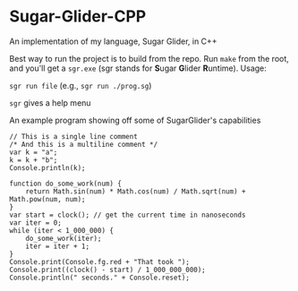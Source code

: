 # Sugar-Glider-CPP
 An implementation of my language, Sugar Glider, in C++

Best way to run the project is to build from the repo. Run `make` from the root, and you'll get a `sgr.exe` (sgr stands for **S**ugar **G**lider **R**untime).
Usage:

`sgr run file` (e.g., `sgr run ./prog.sg`)

`sgr` gives a help menu

An example program showing off some of SugarGlider's capabilities

```
// This is a single line comment
/* And this is a multiline comment */
var k = "a";
k = k + "b";
Console.println(k);

function do_some_work(num) {
    return Math.sin(num) * Math.cos(num) / Math.sqrt(num) + Math.pow(num, num);
}
var start = clock(); // get the current time in nanoseconds
var iter = 0;
while (iter < 1_000_000) {
    do_some_work(iter);
    iter = iter + 1;
}
Console.print(Console.fg.red + "That took ");
Console.print((clock() - start) / 1_000_000_000);
Console.println(" seconds." + Console.reset);
```
